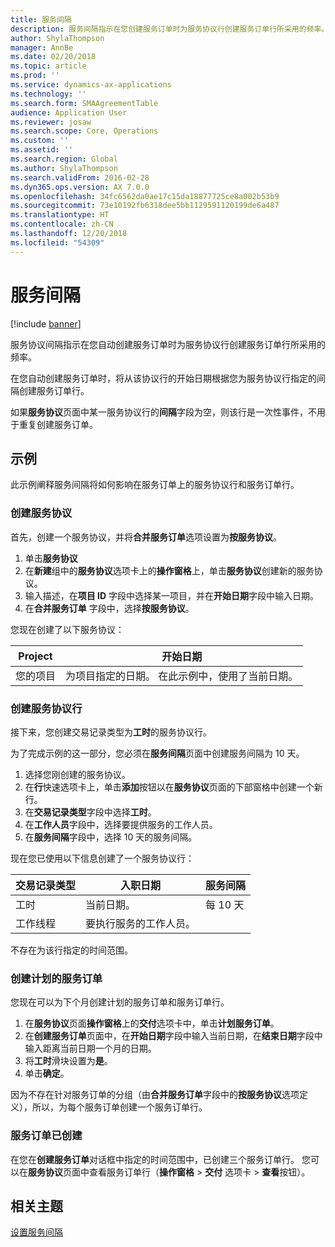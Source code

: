 ```yaml
---
title: 服务间隔
description: 服务间隔指示在您创建服务订单时为服务协议行创建服务订单行所采用的频率。
author: ShylaThompson
manager: AnnBe
ms.date: 02/20/2018
ms.topic: article
ms.prod: ''
ms.service: dynamics-ax-applications
ms.technology: ''
ms.search.form: SMAAgreementTable
audience: Application User
ms.reviewer: josaw
ms.search.scope: Core, Operations
ms.custom: ''
ms.assetid: ''
ms.search.region: Global
ms.author: ShylaThompson
ms.search.validFrom: 2016-02-28
ms.dyn365.ops.version: AX 7.0.0
ms.openlocfilehash: 34fc6562da0ae17c15da18877725ce8a002b53b9
ms.sourcegitcommit: 73e10192fb6318dee5bb1129591120199de6a487
ms.translationtype: HT
ms.contentlocale: zh-CN
ms.lasthandoff: 12/20/2018
ms.locfileid: "54309"
---
```

# <a name="service-intervals"></a>服务间隔

[!include [banner](../includes/banner.md)]

服务协议间隔指示在您自动创建服务订单时为服务协议行创建服务订单行所采用的频率。

在您自动创建服务订单时，将从该协议行的开始日期根据您为服务协议行指定的间隔创建服务订单行。

如果**服务协议**页面中某一服务协议行的**间隔**字段为空，则该行是一次性事件，不用于重复创建服务订单。

## <a name="example"></a>示例

此示例阐释服务间隔将如何影响在服务订单上的服务协议行和服务订单行。

### <a name="create-a-service-agreement"></a>创建服务协议

首先，创建一个服务协议，并将**合并服务订单**选项设置为**按服务协议**。

1. 单击**服务协议**
2. 在**新建**组中的**服务协议**选项卡上的**操作窗格**上，单击**服务协议**创建新的服务协议。
3. 输入描述，在**项目 ID** 字段中选择某一项目，并在**开始日期**字段中输入日期。
4. 在**合并服务订单** 字段中，选择**按服务协议**。

您现在创建了以下服务协议：

| Project      | 开始日期                                                                         |
|--------------|------------------------------------------------------------------------------------|
| 您的项目 | 为项目指定的日期。 在此示例中，使用了当前日期。 |

### <a name="create-a-service-agreement-line"></a>创建服务协议行

接下来，您创建交易记录类型为**工时**的服务协议行。

为了完成示例的这一部分，您必须在**服务间隔**页面中创建服务间隔为 10 天。 

1. 选择您刚创建的服务协议。 
2. 在**行**快速选项卡上，单击**添加**按钮以在**服务协议**页面的下部窗格中创建一个新行。
3. 在**交易记录类型**字段中选择**工时**。
4. 在**工作人员**字段中，选择要提供服务的工作人员。
5. 在**服务间隔**字段中，选择 10 天的服务间隔。

现在您已使用以下信息创建了一个服务协议行：

| 交易记录类型 | 入职日期                               | 服务间隔 |
|------------------|------------------------------------------|------------------|
| 工时             | 当前日期。                        | 每 10 天    |
| 工作线程           | 要执行服务的工作人员。 |                  |

不存在为该行指定的时间范围。 

### <a name="create-planned-service-orders"></a>创建计划的服务订单

您现在可以为下个月创建计划的服务订单和服务订单行。

1. 在**服务协议**页面**操作窗格**上的**交付**选项卡中，单击**计划服务订单**。
2. 在**创建服务订单**页面中，在**开始日期**字段中输入当前日期，在**结束日期**字段中输入距离当前日期一个月的日期。
3. 将**工时**滑块设置为**是**。 
4. 单击**确定**。

因为不存在针对服务订单的分组（由**合并服务订单**字段中的**按服务协议**选项定义），所以，为每个服务订单创建一个服务订单行。

### <a name="service-orders-created"></a>服务订单已创建

在您在**创建服务订单**对话框中指定的时间范围中，已创建三个服务订单行。 您可以在**服务协议**页面中查看服务订单行（**操作窗格** \> **交付** 选项卡 \> **查看**按钮）。

## <a name="related-topics"></a>相关主题

[设置服务间隔](set-up-service-intervals.md)  

